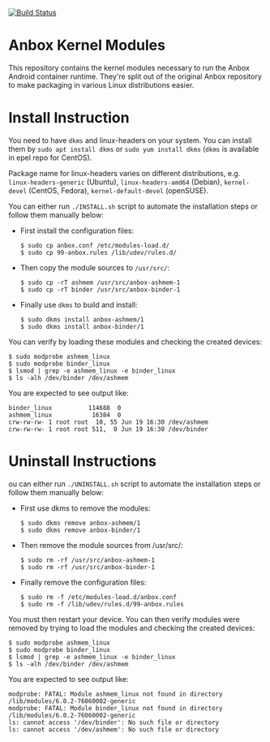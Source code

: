 [![Build Status](https://travis-ci.org/anbox/anbox-modules.svg?branch=master)](https://travis-ci.org/anbox/anbox-modules)

# Anbox Kernel Modules

This repository contains the kernel modules necessary to run the Anbox
Android container runtime. They're split out of the original Anbox
repository to make packaging in various Linux distributions easier.

# Install Instruction

You need to have `dkms` and linux-headers on your system. You can install them by
`sudo apt install dkms` or `sudo yum install dkms` (`dkms` is available in epel repo
for CentOS).

Package name for linux-headers varies on different distributions, e.g.
`linux-headers-generic` (Ubuntu), `linux-headers-amd64` (Debian),
`kernel-devel` (CentOS, Fedora), `kernel-default-devel` (openSUSE).


You can either run `./INSTALL.sh` script to automate the installation steps or follow them manually below:

* First install the configuration files:

  ```
  $ sudo cp anbox.conf /etc/modules-load.d/
  $ sudo cp 99-anbox.rules /lib/udev/rules.d/
  ```

* Then copy the module sources to `/usr/src/`:

  ```
  $ sudo cp -rT ashmem /usr/src/anbox-ashmem-1
  $ sudo cp -rT binder /usr/src/anbox-binder-1
  ```

* Finally use `dkms` to build and install:

  ```
  $ sudo dkms install anbox-ashmem/1
  $ sudo dkms install anbox-binder/1
  ```

You can verify by loading these modules and checking the created devices:

```
$ sudo modprobe ashmem_linux
$ sudo modprobe binder_linux
$ lsmod | grep -e ashmem_linux -e binder_linux
$ ls -alh /dev/binder /dev/ashmem
```

You are expected to see output like:

```
binder_linux          114688  0
ashmem_linux           16384  0
crw-rw-rw- 1 root root  10, 55 Jun 19 16:30 /dev/ashmem
crw-rw-rw- 1 root root 511,  0 Jun 19 16:30 /dev/binder
```

# Uninstall Instructions

ou can either run `./UNINSTALL.sh` script to automate the installation steps or follow them manually below:

* First use dkms to remove the modules:

  ```
  $ sudo dkms remove anbox-ashmem/1
  $ sudo dkms remove anbox-binder/1
  ```

* Then remove the module sources from /usr/src/:

  ```
  $ sudo rm -rf /usr/src/anbox-ashmem-1
  $ sudo rm -rf /usr/src/anbox-binder-1
  ```

* Finally remove the configuration files:

  ```
  $ sudo rm -f /etc/modules-load.d/anbox.conf
  $ sudo rm -f /lib/udev/rules.d/99-anbox.rules 
  ```

You must then restart your device. You can then verify modules were removed by trying to load the modules and checking the created devices:

```
$ sudo modprobe ashmem_linux
$ sudo modprobe binder_linux
$ lsmod | grep -e ashmem_linux -e binder_linux
$ ls -alh /dev/binder /dev/ashmem
```

You are expected to see output like:

```
modprobe: FATAL: Module ashmem_linux not found in directory /lib/modules/6.0.2-76060002-generic
modprobe: FATAL: Module binder_linux not found in directory /lib/modules/6.0.2-76060002-generic
ls: cannot access '/dev/binder': No such file or directory
ls: cannot access '/dev/ashmem': No such file or directory
```